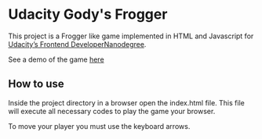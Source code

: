 # Udacity Gody's Frogger

This project is a Frogger like game implemented in HTML and Javascript for [Udacity’s Frontend DeveloperNanodegree](https://www.udacity.com/course/nd001).

See a demo of the game [here](http://gody.github.io/frontend-nanodegree-arcade-game)

## How to use

Inside the project directory in a browser open the index.html file. This file will execute all necessary codes to play the game your browser.

To move your player you must use the keyboard arrows.